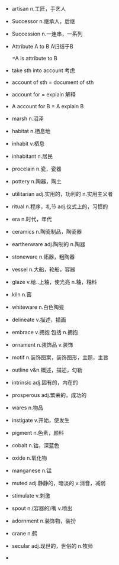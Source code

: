 * artisan n.工匠，手艺人

* Successor  n.继承人，后继

* Succession  n.一连串，一系列

* Attribute  A  to  B  A归结于B

  =A  is attribute to   B

* take sth into account  考虑

* account of sth = document of sth

* account for = explain 解释

* A account for B = A explain B

* marsh  n.沼泽

* habitat n.栖息地

* inhabit v.栖息

* inhabitant n.居民

* procelain n.瓷，瓷器

* pottery n.陶器，陶土

* utilitarian adj.实用的，功利的  n.实用主义者

* ritual  n.程序，礼节   adj.仪式上的，习惯的

* era   n.时代，年代

* ceramics  n.陶瓷制品，陶瓷器

* earthenware  adj.陶制的  n.陶器

* stoneware  n.炻器，粗陶器

* vessel  n.大船，轮船，容器

* glaze v.给..上釉，使光亮  n.釉，釉料

* kiln  n.窑

* whiteware  n.白色陶瓷

* delineate  v.描述，描画

* embrace v.拥抱 包括 n.拥抱

* ornament  n.装饰品 v.装饰

* motif  n.装饰图案，装饰图形，主题，主旨

* outline v&n.概述，描述，勾勒

* intrinsic  adj.固有的，内在的

* prosperous  adj.繁荣的，成功的

* wares n.物品

* instigate v.开始，使发生

* pigment n.色素，颜料

* cobalt n.钴，深蓝色

* oxide n.氧化物

* manganese n.锰

* muted adj.静静的，暗淡的   v.消音，减弱

* stimulate v.刺激

* spout n.(容器的)嘴 v.喷出

* adornment n.装饰物，装扮

* crane n.鹤

* secular adj.现世的，世俗的  n.牧师

* 